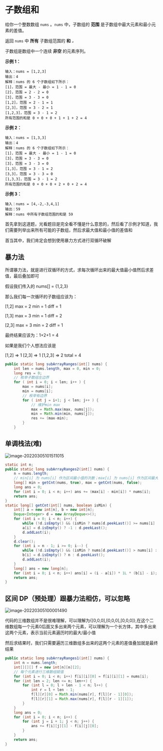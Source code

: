 # 子数组和

给你一个整数数组 `nums` 。`nums` 中，子数组的 **范围** 是子数组中最大元素和最小元素的差值。

返回 `nums` 中 **所有** 子数组范围的 **和** *。*

子数组是数组中一个连续 **非空** 的元素序列。

 

**示例 1：**

```
输入：nums = [1,2,3]
输出：4
解释：nums 的 6 个子数组如下所示：
[1]，范围 = 最大 - 最小 = 1 - 1 = 0 
[2]，范围 = 2 - 2 = 0
[3]，范围 = 3 - 3 = 0
[1,2]，范围 = 2 - 1 = 1
[2,3]，范围 = 3 - 2 = 1
[1,2,3]，范围 = 3 - 1 = 2
所有范围的和是 0 + 0 + 0 + 1 + 1 + 2 = 4
```

**示例 2：**

```
输入：nums = [1,3,3]
输出：4
解释：nums 的 6 个子数组如下所示：
[1]，范围 = 最大 - 最小 = 1 - 1 = 0
[3]，范围 = 3 - 3 = 0
[3]，范围 = 3 - 3 = 0
[1,3]，范围 = 3 - 1 = 2
[3,3]，范围 = 3 - 3 = 0
[1,3,3]，范围 = 3 - 1 = 2
所有范围的和是 0 + 0 + 0 + 2 + 0 + 2 = 4
```

**示例 3：**

```
输入：nums = [4,-2,-3,4,1]
输出：59
解释：nums 中所有子数组范围的和是 59
```



首先拿到这道题，光看题目是完全看不懂是什么意思的，然后看了示例才知道，我们需要列举出来所有可能的子数组，然后求最大值和最小值的差值和

首当其中，我们肯定会想到使用暴力方式进行双循环破解

## 暴力法

所谓暴力法，就是进行双循环的方式，求每次循环出来的最大值最小值然后求差值，最后叠加即可

假设我们传入的 nums[] = {1,2,3}

那么我们每一次循环的子数组应该为：

[1,2] max = 2 min = 1 diff = 1

[1,3] max = 3 min = 1 diff = 2

[2,3] max = 3 min = 2 diff = 1

最终结果应该为：1+2+1 = 4

如果是我们个人想法应该是 

[1,2] => 1 [2,3] => 1 [1,2,3] => 2 total = 4

```java
public static long subArrayRanges(int[] nums) {
    int len = nums.length, max = 0, min = 0;
    long res = 0;
    // 枚举子数组左边界
    for ( int i = 0; i < len; i++ ) {
        max = nums[i];
        min = nums[i];
        // 枚举有边界
        for ( int j = i+1; j < len; j++ ) {
            // 维护min max
            max = Math.max(max, nums[j]);
            min = Math.min(min, nums[j]);
            res += (max-min);
        }
    }
```

## 单调栈法(难)

![image-20220305101511015](http://rloqc3ngo.hd-bkt.clouddn.com/image-20220305101511015.png)

```java
static int n;
public static long subArrayRanges2(int[] nums) {
    n = nums.length;
    // min[i] 为 nums[i] 作为区间最小值的次数；max[i] 为 nums[i] 作为区间最大值的次数
    long[] min = getCnt(nums, true), max = getCnt(nums, false);
    long ans = 0;
    for (int i = 0; i < n; i++) ans += (max[i] - min[i]) * nums[i];
    return ans;
}
static long[] getCnt(int[] nums, boolean isMin) {
    int[] a = new int[n], b = new int[n];
    Deque<Integer> d = new ArrayDeque<>();
    for (int i = 0; i < n; i++) {
        while (!d.isEmpty() && (isMin ? nums[d.peekLast()] >= nums[i] : nums[d.peekLast()] <= nums[i])) d.pollLast();
        a[i] = d.isEmpty() ? -1 : d.peekLast();
        d.addLast(i);
    }
    d.clear();
    for (int i = n - 1; i >= 0; i--) {
        while (!d.isEmpty() && (isMin ? nums[d.peekLast()] > nums[i] : nums[d.peekLast()] < nums[i])) d.pollLast();
        b[i] = d.isEmpty() ? n : d.peekLast();
        d.addLast(i);
    }
    long[] ans = new long[n];
    for (int i = 0; i < n; i++) ans[i] = (i - a[i]) * 1L * (b[i] - i);
    return ans;
}
```

## 区间 DP（预处理）跟暴力法相仿，可以忽略

![image-20220305100001490](http://rloqc3ngo.hd-bkt.clouddn.com/image-20220305100001490.png)

代码的三维数组并不是很难理解，可以理解为{[0,0,0],[0,0,0],[0,0,0]},在这个二维数组每一个元素0后面又多出来两个元素，可以理解为一个长方体，其中多出来这两个元素，表示当前元素遍历时的最大/最小值

然后求结果时，我们只需要遍历三维数组多出来的这两个元素的差值叠加就是最终结果

```java
public static long subArrayRanges1(int[] nums) {
    int n = nums.length;
    int[][][] f = new int[n][n][2];
  	// 每个元素进行三维数组赋值
    for (int i = 0; i < n; i++) f[i][i][0] = f[i][i][1] = nums[i];
    for (int len = 2; len <= n; len++) {
        for (int l = 0; l + len - 1 < n; l++) {
            int r = l + len - 1;
            f[l][r][0] = Math.min(nums[r], f[l][r - 1][0]);
            f[l][r][1] = Math.max(nums[r], f[l][r - 1][1]);
        }
    }
    long ans = 0;
    for (int i = 0; i < n; i++) {
        for (int j = i + 1; j < n; j++) {
            ans += f[i][j][1] - f[i][j][0];
        }
    }
    return ans;
}
```